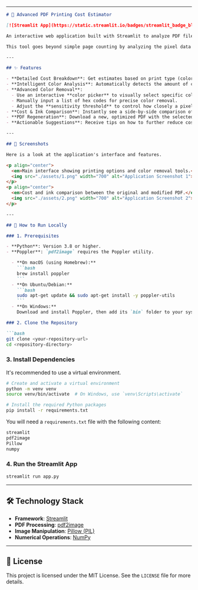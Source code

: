 

-----


````markdown
# 🧾 Advanced PDF Printing Cost Estimator

[![Streamlit App](https://static.streamlit.io/badges/streamlit_badge_black_white.svg)](https://streamlit.io/)

An interactive web application built with Streamlit to analyze PDF files, estimate printing costs, and provide tools to reduce costs by selectively removing colors.

This tool goes beyond simple page counting by analyzing the pixel data of each page to differentiate between black & white, low-color, and high-color pages, providing a more accurate cost estimate.

---

## ✨ Features

- **Detailed Cost Breakdown**: Get estimates based on print type (color/B&W), paper size (A4/A3), duplex printing, binding, and number of copies.
- **Intelligent Color Analysis**: Automatically detects the amount of color on each page to provide a tiered cost structure.
- **Advanced Color Removal**:
  - Use an interactive **color picker** to visually select specific colors to remove.
  - Manually input a list of hex codes for precise color removal.
  - Adjust the **sensitivity threshold** to control how closely a pixel must match to be removed.
- **Cost & Ink Comparison**: Instantly see a side-by-side comparison of the original vs. modified PDF, including total cost savings and percentage reduction in "ink".
- **PDF Regeneration**: Download a new, optimized PDF with the selected colors removed.
- **Actionable Suggestions**: Receive tips on how to further reduce costs.

---

## 📸 Screenshots

Here is a look at the application's interface and features.

<p align="center">
  <em>Main interface showing printing options and color removal tools.</em><br>
  <img src="./assets/1.png" width="700" alt="Application Screenshot 1">
</p>
<p align="center">
  <em>Cost and ink comparison between the original and modified PDF.</em><br>
  <img src="./assets/2.png" width="700" alt="Application Screenshot 2">
</p>

---

## 🚀 How to Run Locally

### 1. Prerequisites

- **Python**: Version 3.8 or higher.
- **Poppler**: `pdf2image` requires the Poppler utility.

  - **On macOS (using Homebrew):**
    ```bash
    brew install poppler
    ```
  - **On Ubuntu/Debian:**
    ```bash
    sudo apt-get update && sudo apt-get install -y poppler-utils
    ```
  - **On Windows:**
    Download and install Poppler, then add its `bin` folder to your system's PATH.

### 2. Clone the Repository

```bash
git clone <your-repository-url>
cd <repository-directory>
````

### 3\. Install Dependencies

It's recommended to use a virtual environment.

```bash
# Create and activate a virtual environment
python -m venv venv
source venv/bin/activate  # On Windows, use `venv\Scripts\activate`

# Install the required Python packages
pip install -r requirements.txt
```

You will need a `requirements.txt` file with the following content:

```txt
streamlit
pdf2image
Pillow
numpy
```

### 4\. Run the Streamlit App

```bash
streamlit run app.py
```

-----

## 🛠️ Technology Stack

  - **Framework**: [Streamlit](https://streamlit.io/)
  - **PDF Processing**: [pdf2image](https://github.com/Belval/pdf2image)
  - **Image Manipulation**: [Pillow (PIL)](https://www.google.com/search?q=https://python-pillow.org/)
  - **Numerical Operations**: [NumPy](https://numpy.org/)

-----

## 📜 License

This project is licensed under the MIT License. See the `LICENSE` file for more details.

```
```